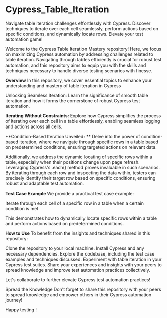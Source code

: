 # Cypress_Table_Iteration
Navigate table iteration challenges effortlessly with Cypress. Discover techniques to iterate over each cell seamlessly, perform actions based on specific conditions, and dynamically locate rows. Elevate your test automation game!

Welcome to the Cypress Table Iteration Mastery repository! Here, we focus on maximizing Cypress automation by addressing challenges related to table iteration. Navigating through tables efficiently is crucial for robust test automation, and this repository aims to equip you with the skills and techniques necessary to handle diverse testing scenarios with finesse.

**Overview**
In this repository, we cover essential topics to enhance your understanding and mastery of table iteration in Cypress

Unlocking Seamless Iteration: Learn the significance of smooth table iteration and how it forms the cornerstone of robust Cypress test automation.

**Iterating Without Constraints:** 
Explore how Cypress simplifies the process of iterating over each cell in a table effortlessly, enabling seamless logging and actions across all cells.

**Condition-Based Iteration Unveiled: **
Delve into the power of condition-based iteration, where we navigate through specific rows in a table based on predetermined conditions, ensuring targeted actions on relevant data.

Additionally, we address the dynamic locating of specific rows within a table, especially when their positions change upon page refresh. Leveraging Cypress's .each() method proves invaluable in such scenarios. By iterating through each row and inspecting the data within, testers can precisely identify their target row based on specific conditions, ensuring robust and adaptable test automation.

**Test Case Example**
We provide a practical test case example:

Iterate through each cell of a specific row in a table when a certain condition is met

This demonstrates how to dynamically locate specific rows within a table and perform actions based on predetermined conditions.

**How to Use**
To benefit from the insights and techniques shared in this repository:

Clone the repository to your local machine.
Install Cypress and any necessary dependencies.
Explore the codebase, including the test case examples and techniques discussed.
Experiment with table iteration in your Cypress test suites.
Share your experiences and insights with your peers to spread knowledge and improve test automation practices collectively.

Let's collaborate to further elevate Cypress test automation practices!

Spread the Knowledge
Don't forget to share this repository with your peers to spread knowledge and empower others in their Cypress automation journey!

Happy testing !
